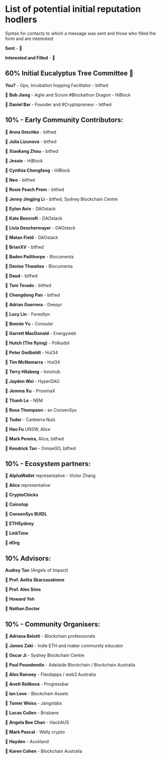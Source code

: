 # List of potential initial reputation hodlers

Syntax for contacts to which a message was sent and those who filled the form and are interested:

**Sent** -  📧

**Interested and Filled** - 🥳




## 60% Initial Eucalyptus Tree Committee 🍃

**You?** - Ops, Incubation hopping Facilitator - bitfwd

📧 **Bob Jiang** - Agile and Scrum #Blockathon Dragon - HiBlock

📧 **Daniel Bar** - Founder and #Cryptopreneur - bitfwd


## 10% - Early Community Contributors:

📧 **Anna Grechko** - bitfwd

📧 **Julia Lizunova** - bitfwd

🥳 **Xiaokang Zhou** - bitfwd

📧 **Jessie** - HiBlock

📧 **Cynthia Chengfang** - HiBlock

📧 **Neo** - bitfwd

📧 **Rosie Peach Prom** - bitfwd

🥳 **Jenny Jingjing Li** - bitfwd, Sydney Blockchain Centre

📧 **Eylon Aviv** - DAOstack

📧 **Kate Beecroft** - DAOstack

🥳 **Livia Deschermayer** - DAOstack

🥳 **Matan Field** - DAOstack

🥳 **BrianXV** - bitfwd

📧 **Baden Pailthorpe** - Blocumenta

🥳 **Denise Thwaites** - Blocumenta

📧 **Daud** - bitfwd

📧 **Tom Terado** - bitfwd

🥳 **Chengdong Pan** - bitfwd

🥳 **Adrian Guerrera**  - Deepyr

📧 **Lucy Lin** - Forestlyn

📧 **Bonnie Yu** - Consuler

🥳 **Garrett MacDonald** - Energyweb

📧 **Hutch (The flying)** - Polkadot

📧 **Peter Godboldt** - Hut34

📧 **Tim McNamarra** - Hut34

📧 **Terry Hilsberg** - Innohub

📧 **Jayden Wei** - HyperDAO

📧 **Jemma Xu** - ProximaX

📧 **Thanh Le** - NEM

📧 **Rosa Thompson** - ex ConsenSys

🥳 **Tudor** - Canberra Nuls

🥳 **Hao Fu** UNSW, Alice

📧 **Mark Pereira**, Alice, bitfwd

🥳 **Kendrick Tan** - OmiseGO, bitfwd

## 10% - Ecosystem partners:

🥳 **AlphaWallet** representative - Victor Zhang

📧 **Alice** representative

📧 **CryptoChicks**

📧 **Coinstop**

📧 **ConsenSys BUIDL**

📧 **ETHSydney**

📧 **LinkTime**

🥳 **dOrg**


## 10% Advisors:

**Audrey Tan** (Angels of Impact)

📧 **Prof. Aelita Skarzauskiene**

📧 **Prof. Alex Sims**

📧 **Howard Yeh**

📧 **Nathan Doctor**

## 10% - Community Organisers:

📧 **Adriana Belotti** - Blockchain professionals

📧 **James Zaki** - Indie ETH and maker community educator

🥳 **Oscar Ji** - Sydney Blockchain Centre

📧 **Paul Poundendis** - Adelaide Blockchain / Blockchain Australia

📧 **Alex Ramsey** - Flexdapps / web3 Australia

🥳 **Anett Rolikova** - Progressbar

📧 **Ian Love** - Blockchain Assets

📧 **Tomer Weiss** - Jangolabs

📧 **Lucas Cullen** - Brisbane

📧 **Angela Bee Chan**  - HackAUS

📧 **Mark Pascal** - Welly crypto

🥳 **Hayden** - Auckland

📧 **Karen Cohen** - Blockchain Australia
